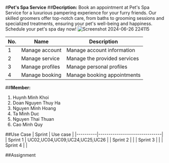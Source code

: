 #**Pet's Spa Service**
##**Decription:** Book an appointment at Pet's Spa Service for a luxurious pampering experience for your furry friends. Our skilled groomers offer top-notch care, from baths to grooming sessions and specialized treatments, ensuring your pet's well-being and happiness. Schedule your pet's spa day now!
![Screenshot 2024-06-26 224115](https://github.com/NguyenMinhHoang1903/SWP-391/assets/171207911/f579832b-f7f9-4026-9674-46b8a86c7197)


| No. |       Name      |          Description         |
|-----|-----------------|------------------------------|
|  1  | Manage account  | Manage account information   |
|  2  | Manage service  | Manage the provided services |
|  3  | Manage profiles | Manage personal profiles     |
|  4  | Manage booking  | Manage booking appointments  |

##**Member:**

1. Huynh Minh Khoi
2. Doan Nguyen Thuy Ha
3. Nguyen Minh Hoang
4. Ta Minh Duc
5. Nguyen Thai Thuan
6. Cao Minh Quy

##Use Case
| Sprint   |            Use case           |
|----------|-------------------------------|
| Sprint 1 | UC02,UC04,UC09,UC24,UC25,UC26 |
| Sprint 2 |                               |
| Sprint 3 |                               |
| Sprint 4 |                               | 

##Assignment
